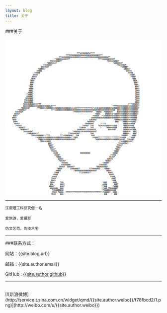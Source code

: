```yaml
---
layout: blog
title: 关于
---
```

	
###关于

![](/photos/head.gif)

---
		
	江南理工科研究僧一名
	
	爱旅游，爱摄影
	
	伪文艺范，伪技术宅

----

###联系方式：

网站：{{site.blog.url}}

邮箱：{{site.author.email}}

GitHub : [{{site.author.github}}]({{site.author.github}})

<script>
window.tctipConfig = {
        staticPrefix:   "http://static.tctip.com",
        buttonImageId:  7,
        list:{
            alipay: {qrimg: "https://raw.githubusercontent.com/flyingyouth/Jekyll-Light/gh-pages/img/alipayqr.png"},
            weixin:{qrimg: "https://raw.githubusercontent.com/flyingyouth/Jekyll-Light/gh-pages/img/wxqr.png"},
        }
};
</script>
<script src="http://static.tctip.com/js/tctip.min.js"></script>

----
<br/> 
[![新浪微博](http://service.t.sina.com.cn/widget/qmd/{{site.author.weibo}}/f78fbcd2/1.png)](http://weibo.com/u/{{site.author.weibo}})
